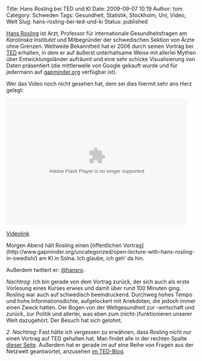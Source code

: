 Title: Hans Rosling bei TED und KI
Date: 2009-09-07 10:19
Author: tom
Category: Schweden
Tags: Gesundheit, Statistik, Stockholm, Uni, Video, Welt
Slug: hans-rosling-bei-ted-und-ki
Status: published

[Hans Rosling](http://de.wikipedia.org/wiki/Hans_Rosling) ist Arzt,
Professor für internationale Gesundheitsfragen am *Karolinska
Institutet* und Mitbegründer der schwedischen Sektion von Ärzte ohne
Grenzen. Weltweite Bekanntheit hat er 2006 durch seinen Vortrag bei
[TED](http://www.ted.com/) erhalten, in dem er auf äußerst unterhaltsame
Weise mit allerlei Mythen über Entwicklungsländer aufräumt und eine sehr
schicke Visualisierung von Daten präsentiert (die mittlerweile von
Google gekauft wurde und für jedermann auf
[gapminder.org](http://www.gapminder.org/) verfügbar ist).

Wer das Video noch nicht gesehen hat, dem sei dies hiermit sehr ans Herz
gelegt:

<p>
<object width="480" height="334">
<param name="movie" value="http://video.ted.com/assets/player/swf/EmbedPlayer.swf"></param><param name="allowFullScreen" value="true"></param><param name="wmode" value="transparent"></param><param name="bgColor" value="#ffffff"></param><param name="flashvars" value="vu=http://video.ted.com/talks/embed/HansRosling_2006-embed_high.flv&amp;su=http://images.ted.com/images/ted/tedindex/embed-posters/HansRosling-2006.embed_thumbnail.jpg&amp;vw=420&amp;vh=240&amp;ap=0&amp;ti=92"></param>

<embed src="http://video.ted.com/assets/player/swf/EmbedPlayer.swf" pluginspace="http://www.macromedia.com/go/getflashplayer" type="application/x-shockwave-flash" wmode="transparent" bgcolor="#ffffff" width="480" height="334" allowfullscreen="true" flashvars="vu=http://video.ted.com/talks/embed/HansRosling_2006-embed_high.flv&amp;su=http://images.ted.com/images/ted/tedindex/embed-posters/HansRosling-2006.embed_thumbnail.jpg&amp;vw=420&amp;vh=240&amp;ap=0&amp;ti=92">
</embed>
</object>
  

[Videolink](http://www.ted.com/talks/hans_rosling_shows_the_best_stats_you_ve_ever_seen.html)

</p>
Morgen Abend hält Rosling einen [öffentlichen
Vortrag](http://www.gapminder.org/uncategorized/open-lecture-with-hans-rosling-in-swedish/)
am KI in Solna. Ich glaube, ich geh’ da hin.

Außerdem twittert er: [@hansro](http://twitter.com/hansro).

*Nachtrag:* Ich bin gerade von dem Vortrag zurück, der sich auch als
erste Vorlesung eines Kurses erwies und damit über rund 100 Minuten
ging. Rosling war auch auf schwedisch beeindruckend. Durchweg hohes
Tempo und hohe Informationsdichte, aufgelockert mit Anekdoten, die
jedoch immer einen Zweck hatten. Der Bogen von der Weltgesundheit zur
-wirtschaft und zurück, zur Politik und allerlei, was eben zum
(nicht-)funktionieren unserer Welt dazugehört. Der Besuch hat sich
gelohnt.

*2. Nachtrag:* Fast hätte ich vergessen zu erwähnen, dass Rosling nicht
nur einen Vortrag auf TED gehalten hat. Man findet alle in der rechten
Spalte [dieser Seite](http://www.ted.com/speakers/hans_rosling.html).
Außerdem hat er gerade im auf eine Reihe von Fragen aus der Netzwelt
geantwortet, anzusehen [im
TED-Blog](http://blog.ted.com/2009/09/ted_and_reddit_2.php).

